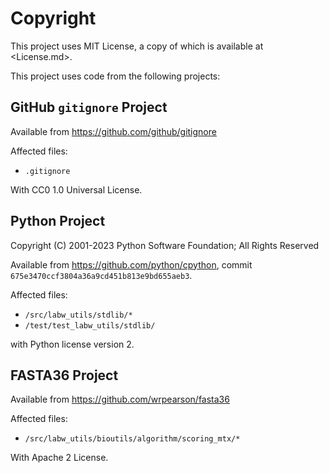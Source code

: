 # Copyright

This project uses MIT License, a copy of which is available at <License.md>.

This project uses code from the following projects:

## GitHub `gitignore` Project

Available from <https://github.com/github/gitignore>

Affected files:

* `.gitignore`

With CC0 1.0 Universal License.

## Python Project

Copyright (C) 2001-2023 Python Software Foundation; All Rights Reserved

Available from <https://github.com/python/cpython>, commit `675e3470ccf3804a36a9cd451b813e9bd655aeb3`.

Affected files:

* `/src/labw_utils/stdlib/*`
* `/test/test_labw_utils/stdlib/`

with Python license version 2.

## FASTA36 Project

Available from <https://github.com/wrpearson/fasta36>

Affected files:

* `/src/labw_utils/bioutils/algorithm/scoring_mtx/*`

With Apache 2 License.
